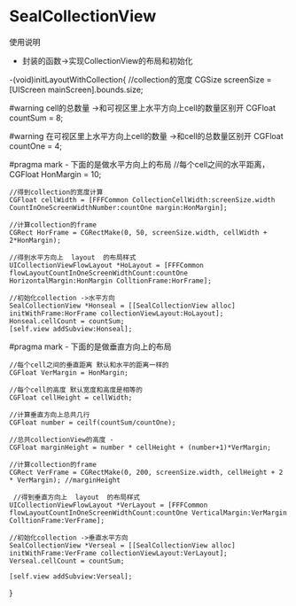 # SealCollectionView

使用说明


 *  封装的函数->实现CollectionView的布局和初始化
 

-(void)initLayoutWithCollection{
    //collection的宽度
    CGSize screenSize = [UIScreen mainScreen].bounds.size;
    
#warning cell的总数量  ->和可视区里上水平方向上cell的数量区别开
    CGFloat countSum = 8;
    
#warning 在可视区里上水平方向上cell的数量 ->和cell的总数量区别开
    CGFloat countOne = 4;
    
#pragma mark - 下面的是做水平方向上的布局
    //每个cell之间的水平距离，
    CGFloat HonMargin = 10;
    
    //得到collection的宽度计算
    CGFloat cellWidth = [FFFCommon CollectionCellWidth:screenSize.width CountInOneScreenWidthNumber:countOne margin:HonMargin];
    
    //计算collection的frame
    CGRect HorFrame = CGRectMake(0, 50, screenSize.width, cellWidth + 2*HonMargin);
    
    //得到水平方向上  layout  的布局样式
    UICollectionViewFlowLayout *HoLayout = [FFFCommon flowLayoutCountInOneScreenWidthCount:countOne HorizontalMargin:HonMargin ColltionFrame:HorFrame];
    
    //初始化collection ->水平方向
    SealCollectionView *Honseal = [[SealCollectionView alloc] initWithFrame:HorFrame collectionViewLayout:HoLayout];
    Honseal.cellCount = countSum;
    [self.view addSubview:Honseal];
    
#pragma mark - 下面的是做垂直方向上的布局

    //每个cell之间的垂直距离 默认和水平的距离一样的
    CGFloat VerMargin = HonMargin;
    
    //每个cell的高度 默认宽度和高度是相等的
    CGFloat cellHeight = cellWidth;
    
    //计算垂直方向上总共几行
    CGFloat number = ceilf(countSum/countOne);
    
    //总共collectionView的高度 -
    CGFloat marginHeight = number * cellHeight + (number+1)*VerMargin;
    
    //计算collection的frame
    CGRect VerFrame = CGRectMake(0, 200, screenSize.width, cellHeight + 2 * VerMargin); //marginHeight
    
     //得到垂直方向上  layout  的布局样式
    UICollectionViewFlowLayout *VerLayout = [FFFCommon flowLayoutCountInOneScreenWidthCount:countOne VerticalMargin:VerMargin ColltionFrame:VerFrame];
    
    //初始化collection ->垂直水平方向
    SealCollectionView *Verseal = [[SealCollectionView alloc] initWithFrame:VerFrame collectionViewLayout:VerLayout];
    Verseal.cellCount = countSum;
    
    [self.view addSubview:Verseal];
}
